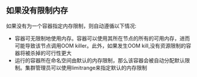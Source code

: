 ## 如果没有限制内存

如果没有为一个容器指定内存限制，则自动遵循以下情况:

+ 容器可无限制地使用内存。容器可以使用其所在节点的所有的可用内存，进而可能导致该节点调用OOM killer。此外，如果发生OOM kill,没有资源限制的容器将被杀掉的可行性更大
+ 运行的容器所在命名空间由默认的内存限制，那么该容器会被自动分配默认限制。集群管理员可以使用limitrange来指定默认的内存限制